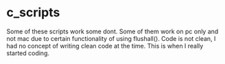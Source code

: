 # c_scripts

Some of these scripts work some dont. Some of them work on pc only and not mac due to certain functionality of using flushall(). Code is not clean, I had no concept of writing clean code at the time. This is when I really started coding.

